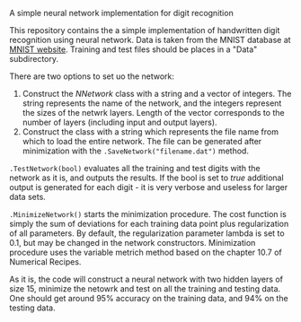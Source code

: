 A simple neural network implementation for digit recognition

This repository contains the a simple implementation of handwritten digit recognition using neural network. Data is taken from the MNIST database at <a href="http://yann.lecun.com/exdb/mnist/"> MNIST website</a>. Training and test files should be places in a "Data" subdirectory. 

There are two options to set uo the network:
1. Construct the <em>NNetwork</em> class with a string and a vector of integers. The string represents the name of the network, and the integers represent the sizes of the netwrk layers. Length of the vector corresponds to the number of layers (including input and output layers). 
2. Construct the class with a string which represents the file name from which to load the entire network. The file can be generated after minimization with the <code>.SaveNetwork("filename.dat")</code> method. 

<code>.TestNetwork(bool)</code> evaluates all the training and test digits with the network as it is, and outputs the results. If the bool is set to <em>true</em> additional output is generated for each digit - it is very verbose and useless for larger data sets. 

<code>.MinimizeNetwork()</code> starts the minimization procedure. The cost function is simply the sum of deviations for each training data point plus regularization of all parameters. By default, the regularization parameter lambda is set to 0.1, but may be changed in the network constructors. Minimization procedure uses the variable metrich method based on the chapter 10.7 of Numerical Recipes.

As it is, the code will construct a neural network with two hidden layers of size 15, minimize the netowrk and test on all the training and testing data. One should get around 95% accuracy on the training data, and 94% on the testing data. 